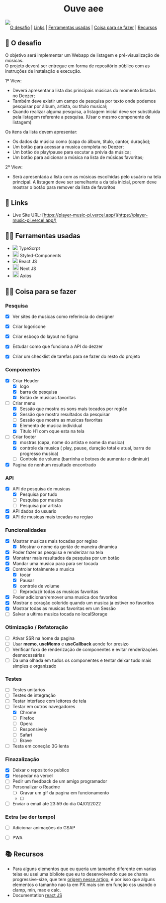 
<h1 align="center" class="line-1 anim-typewriter">Ouve aee</h1>



<img align="center"  class="img__project " src="./screen.gif">

<div align="center"  class="links">
    <a href="#the_challenge">O desafio</a> |
     <a href="#links">Links</a> |
      <a href="#built_with">Ferramentas usadas</a> |
       <a href="#author">Coisa para se fazer</a>  |
       <a href="#resources">Recursos</a>
</div>

<h2 id="the_challenge"> 🌋 O desafio</h2>

O objetivo será implementar um Webapp de listagem e pré-visualização de músicas.<br>
O projeto deverá ser entregue em forma de repositório público com as instruções de instalação e execução.

1º View:

- Deverá apresentar a lista das principais músicas do momento listadas no Deezer;
- Também deve existir um campo de pesquisa por texto onde podemos pesquisar por álbum, artista, ou título musical;
- Quando realizar alguma pesquisa, a listagem inicial deve ser substituída pela listagem referente a pesquisa. (Usar o mesmo componente de listagem)

Os itens da lista devem apresentar:

- Os dados da música como (capa do álbum, título, cantor, duração);
- Um botão para acessar a musica completa no Deezer;
- Um botão de play/pause para escutar a prévia da música;
- Um botão para adicionar a música na lista de músicas favoritas;

2º View:

- Será apresentada a lista com as músicas escolhidas pelo usuário na tela principal. A listagem deve ser semelhante a da tela inicial, porem deve mostrar o botão para remover da lista de favoritos


<h2 id="links">🔗 Links</h2>

- Live Site URL:  [https://player-music-pi.vercel.app/](https://player-music-pi.vercel.app/)


<h2 id="built_with">👷‍♂️ Ferramentas usadas</h2>


-  <img src="https://img.icons8.com/color/20/000000/typescript.png"/> TypeScrpt
-  <img class="icon" height="20" src="https://avatars-04.gitter.im/group/iv/4/5800767ed73408ce4f2e2711"/> Styled-Components
-  <img src="https://img.icons8.com/plasticine/20/000000/react.png"/> React JS
- <img src="https://seeklogo.com/images/N/next-js-logo-8FCFF51DD2-seeklogo.com.png" height="20"/> Next JS
- <img src="https://easypm.ie/wp-content/uploads/2020/12/axios-icon.png" height="20"> Axios



<h2 id="author">👨‍🎓 Coisa para se fazer </h2>

### Pesquisa
- [x] Ver sites de musicas como referincia do designer 
- [x] Criar logo/icone
- [x] Criar esboço do layout no figma 
- [x] Estudar como que funciona a API do dezzer
- [x] Criar um checklist de tarefas para se fazer do resto do projeto  


### Componentes

- [x] Criar Header
  - [x] logo
  - [x] barra de pesquisa 
  - [x] Botão de musicas favoritas
  
- [ ] Criar menu 
  - [x] Sessão que mostra os sons mais tocados por região
  - [x] Sessão que mostra resultados da pesquisar
  - [ ] Sessão que mostra as musicas favoritas  
  - [x] Elemento de musica individual 
  - [x] Titulo H1 com oque esta na tela 

- [ ] Criar footer 
  - [x] mostras (capa, nome do artista e nome da musica)
  - [x] controle da musica ( play, pause, duração total e atual, barra de progresso musica)
  - [ ] Controle de volume (barrinha e botoes de aumentar e diminuir)

- [x] Pagina de nenhum resultado encontrado

### API
- [x] API de pesquisa de musicas
  - [x] Pesquisa por tudo
  - [ ] Pesquisa por musica
  - [ ] Pesquisa por artista 
- [x] API dados do usuario
- [x] API de musicas mais tocadas na regiao  

### Funcionalidades 
- [x] Mostrar musicas mais tocadas por regiao
  - [x] Mostrar o nome da gerião de maneira dinamica 
- [x] Poder fazer as pesquisa e renderizar na tela 
- [x] Monstrar mais resultados da pesquisa por um botão 
- [x] Mandar uma musica para para ser tocada
- [x] Controlar totalmente a musica
  - [x] tocar
  - [x] Pausar 
  - [x] controle de  volume  
  - [ ] Reproduzir todas as musicas favoritas
- [x] Poder adicionar/remover uma musica dos favoritos
- [x] Mostrar o coração colorido quando um musica ja estiver no favoritos 
- [x] Mostrar todas as musicas favoritas em um Sessão
- [ ] Salvar a ultima musica tocada no localStorage

### Otimização / Refatoração
- [ ] Ativar SSR na home da pagina
- [ ] Usar **memo**, **useMemo** e **useCallback** aonde for presizo 
- [ ] Verificar fuxo de renderização de componentes e evitar renderizações desnecessárias 
- [ ] Da uma olhada em tudos os componentes e tentar deixar tudo mais simples e organizado 

### Testes 
- [ ] Testes unitarios
- [ ] Testes de integração
- [ ] Testar interface com leitores de tela 
- [ ] Testar em outros navegadores 
  - [x] Chrome 
  - [ ] Firefox
  - [ ] Opera 
  - [ ] Responsively
  - [ ] Safari 
  - [ ] Brave
- [ ] Testa em coneção 3G lenta 

### Finazalização
- [x] Deixar o repositorio publico 
- [x] Hospedar na vercel 
- [ ] Pedir um feedback de um amigo programador
- [ ] Personalizar o Readme
  - [ ] Gravar um gif da pagina em funcionamento
  - [ ] 
- [ ] Enviar o email ate 23:59 do dia 04/01/2022

### Extra (se der tempo)
- [ ] Adicionar animações do GSAP
- [ ] PWA
  

<h2 id="resources">📚 Recursos</h2>


- Para alguns elementos que eu queria um tamanho diferente em varias telas eu usei uma bibliote que eu to desenvolvendo que se chama progressive-size, que tem [origem nesse  artigo](https://css-tricks.com/linearly-scale-font-size-with-css-clamp-based-on-the-viewport/#for-those-who-dont-mind-that-edge-case), é por isso que alguns elementos o tamanho nao ta em PX mais sim em função css usando o clamp, min, max e calc.
- Documentation [react JS](https://reactjs.org/docs/getting-started.html) 




